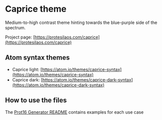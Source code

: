 # Caprice theme

Medium-to-high contrast theme hinting towards the blue-purple side of the spectrum.

Project page: [https://protesilaos.com/caprice](https://protesilaos.com/caprice)

## Atom syntax themes

- Caprice light: [https://atom.io/themes/caprice-syntax](https://atom.io/themes/caprice-syntax)
- Caprice dark: [https://atom.io/themes/caprice-dark-syntax](https://atom.io/themes/caprice-dark-syntax)

## How to use the files

The [Prot16 Generator README](https://github.com/protesilaos/prot16-generator) contains examples for each use case
